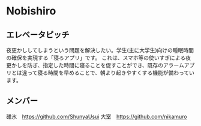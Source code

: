 # Nobishiro
## エレベータピッチ
夜更かししてしまうという問題を解決したい。学生(主に大学生)向けの睡眠時間の確保を実現する「寝ろアプリ」です。
これは、スマホ等の使いすぎによる夜更かしを防ぎ、指定した時間に寝ることを促すことができ、既存のアラームアプリとは違って寝る時間を早めることで、朝より起きやすくする機能が備わっています。
## メンバー
碓氷　https://github.com/ShunyaUsui
大室　https://github.com/nikamuro

